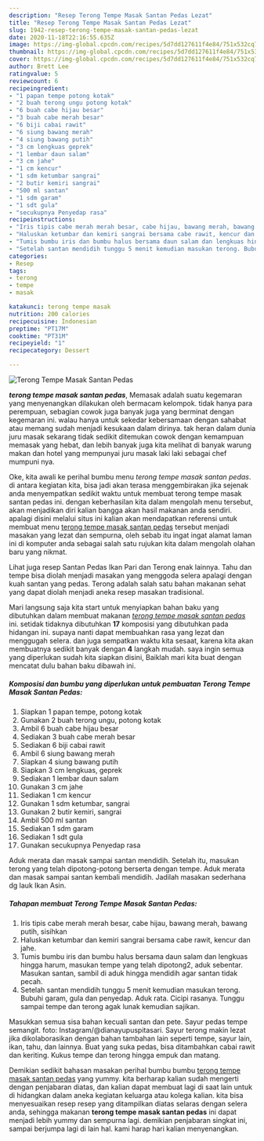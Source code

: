 ```yaml
---
description: "Resep Terong Tempe Masak Santan Pedas Lezat"
title: "Resep Terong Tempe Masak Santan Pedas Lezat"
slug: 1942-resep-terong-tempe-masak-santan-pedas-lezat
date: 2020-11-18T22:16:55.635Z
image: https://img-global.cpcdn.com/recipes/5d7dd127611f4e84/751x532cq70/terong-tempe-masak-santan-pedas-foto-resep-utama.jpg
thumbnail: https://img-global.cpcdn.com/recipes/5d7dd127611f4e84/751x532cq70/terong-tempe-masak-santan-pedas-foto-resep-utama.jpg
cover: https://img-global.cpcdn.com/recipes/5d7dd127611f4e84/751x532cq70/terong-tempe-masak-santan-pedas-foto-resep-utama.jpg
author: Brett Lee
ratingvalue: 5
reviewcount: 6
recipeingredient:
- "1 papan tempe potong kotak"
- "2 buah terong ungu potong kotak"
- "6 buah cabe hijau besar"
- "3 buah cabe merah besar"
- "6 biji cabai rawit"
- "6 siung bawang merah"
- "4 siung bawang putih"
- "3 cm lengkuas geprek"
- "1 lembar daun salam"
- "3 cm jahe"
- "1 cm kencur"
- "1 sdm ketumbar sangrai"
- "2 butir kemiri sangrai"
- "500 ml santan"
- "1 sdm garam"
- "1 sdt gula"
- "secukupnya Penyedap rasa"
recipeinstructions:
- "Iris tipis cabe merah merah besar, cabe hijau, bawang merah, bawang putih, sisihkan"
- "Haluskan ketumbar dan kemiri sangrai bersama cabe rawit, kencur dan jahe."
- "Tumis bumbu iris dan bumbu halus bersama daun salam dan lengkuas hingga harum, masukan tempe yang telah dipotong2, aduk sebentar. Masukan santan, sambil di aduk hingga mendidih agar santan tidak pecah."
- "Setelah santan mendidih tunggu 5 menit kemudian masukan terong. Bubuhi garam, gula dan penyedap. Aduk rata. Cicipi rasanya. Tunggu sampai tempe dan terong agak lunak kemudian sajikan."
categories:
- Resep
tags:
- terong
- tempe
- masak

katakunci: terong tempe masak 
nutrition: 200 calories
recipecuisine: Indonesian
preptime: "PT17M"
cooktime: "PT31M"
recipeyield: "1"
recipecategory: Dessert

---
```



![Terong Tempe Masak Santan Pedas](https://img-global.cpcdn.com/recipes/5d7dd127611f4e84/751x532cq70/terong-tempe-masak-santan-pedas-foto-resep-utama.jpg)

<b><i>terong tempe masak santan pedas</i></b>, Memasak adalah suatu kegemaran yang menyenangkan dilakukan oleh bermacam kelompok. tidak hanya para perempuan, sebagian cowok juga banyak juga yang berminat dengan kegemaran ini. walau hanya untuk sekedar kebersamaan dengan sahabat atau memang sudah menjadi kesukaan dalam dirinya. tak heran dalam dunia juru masak sekarang tidak sedikit ditemukan cowok dengan kemampuan memasak yang hebat, dan lebih banyak juga kita melihat di banyak warung makan dan hotel yang mempunyai juru masak laki laki sebagai chef mumpuni nya.

Oke, kita awali ke perihal bumbu menu <i>terong tempe masak santan pedas</i>. di antara kegiatan kita, bisa jadi akan terasa menggembirakan jika sejenak anda menyempatkan sedikit waktu untuk membuat terong tempe masak santan pedas ini. dengan keberhasilan kita dalam mengolah menu tersebut, akan menjadikan diri kalian bangga akan hasil makanan anda sendiri. apalagi disini melalui situs ini kalian akan mendapatkan referensi untuk membuat menu <u>terong tempe masak santan pedas</u> tersebut menjadi masakan yang lezat dan sempurna, oleh sebab itu ingat ingat alamat laman ini di komputer anda sebagai salah satu rujukan kita dalam mengolah olahan baru yang nikmat.

Lihat juga resep Santan Pedas Ikan Pari dan Terong enak lainnya. Tahu dan tempe bisa diolah menjadi masakan yang menggoda selera apalagi dengan kuah santan yang pedas. Terong adalah salah satu bahan makanan sehat yang dapat diolah menjadi aneka resep masakan tradisional.


Mari langsung saja kita start untuk menyiapkan bahan baku yang dibutuhkan dalam membuat makanan <u><i>terong tempe masak santan pedas</i></u> ini. setidak tidaknya dibutuhkan <b>17</b> komposisi yang dibutuhkan pada hidangan ini. supaya nanti dapat membuahkan rasa yang lezat dan menggugah selera. dan juga sempatkan waktu kita sesaat, karena kita akan membuatnya sedikit banyak dengan <b>4</b> langkah mudah. saya ingin semua yang diperlukan sudah kita siapkan disini, Baiklah mari kita buat dengan mencatat dulu bahan baku dibawah ini.

<!--inarticleads1-->

##### Komposisi dan bumbu yang diperlukan untuk pembuatan Terong Tempe Masak Santan Pedas:

1. Siapkan 1 papan tempe, potong kotak
1. Gunakan 2 buah terong ungu, potong kotak
1. Ambil 6 buah cabe hijau besar
1. Sediakan 3 buah cabe merah besar
1. Sediakan 6 biji cabai rawit
1. Ambil 6 siung bawang merah
1. Siapkan 4 siung bawang putih
1. Siapkan 3 cm lengkuas, geprek
1. Sediakan 1 lembar daun salam
1. Gunakan 3 cm jahe
1. Sediakan 1 cm kencur
1. Gunakan 1 sdm ketumbar, sangrai
1. Gunakan 2 butir kemiri, sangrai
1. Ambil 500 ml santan
1. Sediakan 1 sdm garam
1. Sediakan 1 sdt gula
1. Gunakan secukupnya Penyedap rasa


Aduk merata dan masak sampai santan mendidih. Setelah itu, masukan terong yang telah dipotong-potong berserta dengan tempe. Aduk merata dan masak sampai santan kembali mendidih. Jadilah masakan sederhana dg lauk Ikan Asin. 

<!--inarticleads2-->

##### Tahapan membuat Terong Tempe Masak Santan Pedas:

1. Iris tipis cabe merah merah besar, cabe hijau, bawang merah, bawang putih, sisihkan
1. Haluskan ketumbar dan kemiri sangrai bersama cabe rawit, kencur dan jahe.
1. Tumis bumbu iris dan bumbu halus bersama daun salam dan lengkuas hingga harum, masukan tempe yang telah dipotong2, aduk sebentar. Masukan santan, sambil di aduk hingga mendidih agar santan tidak pecah.
1. Setelah santan mendidih tunggu 5 menit kemudian masukan terong. Bubuhi garam, gula dan penyedap. Aduk rata. Cicipi rasanya. Tunggu sampai tempe dan terong agak lunak kemudian sajikan.


Masukkan semua sisa bahan kecuali santan dan pete. Sayur pedas tempe semangit. foto: Instagram/@dianayupuspitasari. Sayur terong makin lezat jika dikolaborasikan dengan bahan tambahan lain seperti tempe, sayur lain, ikan, tahu, dan lainnya. Buat yang suka pedas, bisa ditambahkan cabai rawit dan keriting. Kukus tempe dan terong hingga empuk dan matang. 

Demikian sedikit bahasan masakan perihal bumbu bumbu <u>terong tempe masak santan pedas</u> yang yummy. kita berharap kalian sudah mengerti dengan penjabaran diatas, dan kalian dapat membuat lagi di saat lain untuk di hidangkan dalam aneka kegiatan keluarga atau kolega kalian. kita bisa menyesuaikan resep resep yang ditampilkan diatas selaras dengan selera anda, sehingga makanan <b>terong tempe masak santan pedas</b> ini dapat menjadi lebih yummy dan sempurna lagi. demikian penjabaran singkat ini, sampai berjumpa lagi di lain hal. kami harap hari kalian menyenangkan.
